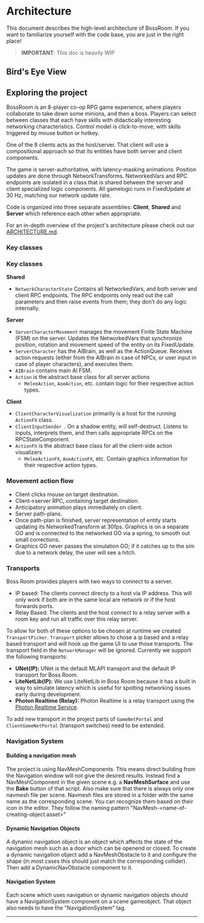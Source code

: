 # Architecture

This document describes the high-level architecture of BossRoom.
If you want to familiarize yourself with the code base, you are just in the right place!

> __IMPORTANT__: 
> This doc is heavily WIP

## Bird's Eye View

## Exploring the project
BossRoom is an 8-player co-op RPG game experience, where players collaborate to take down some minions, and then a boss. Players can select between classes that each have skills with didactically interesting networking characteristics. Control model is click-to-move, with skills triggered by mouse button or hotkey. 

One of the 8 clients acts as the host/server. That client will use a compositional approach so that its entities have both server and client components.

The game is server-authoritative, with latency-masking animations. Position updates are done through NetworkTransforms. NetworkedVars and RPC endpoints are isolated in a class that is shared between the server and client specialized logic components. All gamelogic runs in FixedUpdate at 30 Hz, matching our network update rate. 

Code is organized into three separate assemblies: **Client**, **Shared** and **Server** which reference each other when appropriate.

For an in-depth overview of the project's architecture please check out our [ARCHITECTURE.md](ARCHITECTURE.md).

### Key classes


### Key classes

**Shared**
 - `NetworkCharacterState` Contains all NetworkedVars, and both server and client RPC endpoints. The RPC endpoints only read out the call parameters and then raise events from them; they don’t do any logic internally. 

**Server**
 - `ServerCharacterMovement` manages the movement Finite State Machine (FSM) on the server. Updates the NetworkedVars that synchronize position, rotation and movement speed of the entity on its FixedUpdate.
 - `ServerCharacter` has the AIBrain, as well as the ActionQueue. Receives action requests (either from the AIBrain in case of NPCs, or user input in case of player characters), and executes them.
 - `AIBrain` contains main AI FSM.  
 - `Action` is the abstract base class for all server actions
   - `MeleeAction`, `AoeAction`, etc. contain logic for their respective action types. 

**Client**
 - `ClientCharacterVisualization` primarily is a host for the running `ActionFX` class.
 - `ClientInputSender `. On a shadow entity, will self-destruct. Listens to inputs, interprets them, and then calls appropriate RPCs on the RPCStateComponent. 
 - `ActionFX` is the abstract base class for all the client-side action visualizers
   - `MeleeActionFX`, `AoeActionFX`, etc. Contain graphics information for their respective action types. 

   

### Movement action flow
 - Client clicks mouse on target destination. 
 - Client->server RPC, containing target destination. 
 - Anticipatory animation plays immediately on client. 
 - Server path-plans. 
 - Once path-plan is finished, server representation of entity starts updating its NetworkedTransform at 30fps. Graphics is on a separate GO and is connected to the networked GO via a spring, to smooth out small corrections.
 - Graphics GO never passes the simulation GO; if it catches up to the sim due to a network delay, the user will see a hitch. 

### Transports

Boss Room provides players with two ways to connect to a server.

- IP based: The clients connect directy to a host via IP address. This will only work if both are in the same local are network or if the host forwards ports.
- Relay Based: The clients and the host connect to a relay server with a room key and run all traffic over this relay server.

To allow for both of these options to be chosen at runtime we created `TransportPicker`. `Transport` picker allows to chose a ip based and a relay based transport and will hook up the game UI to use those transports. The transport field in the `NetworkManager` will be ignored. Currently we support the following transports:
- **UNet(IP):** UNet is the default MLAPI transport and the default IP transport for Boss Room.
- **LiteNetLib(IP):** We use LiteNetLib in Boss Room because it has a built in way to simulate latency which is useful for spotting networking issues early during development.
- **Photon Realtime (Relay):** Photon Realtime is a relay transport using the [Photon Realtime Service](https://www.photonengine.com/Realtime).

To add new transport in the project parts of `GameNetPortal` and `ClientGameNetPortal` (transport switches) need to be extended.

### Navigation System

#### Building a navigation mesh
The project is using NavMeshComponents. This means direct building from the Navigation window will not give the desired results. Instead find a NavMeshComponent in the given scene e.g. a **NavMeshSurface** and use the **Bake** button of that script. Also make sure that there is always only one navmesh file per scene. Navmesh files are stored in a folder with the same name as the corresponding scene. You can recognize them based on their icon in the editor. They follow the naming pattern "NavMesh-\<name-of-creating-object\.asset>"

#### Dynamic Navigation Objects
A dynamic navigation object is an object which affects the state of the navigation mesh such as a door which can be openend or closed.
To create a dynamic navigation object add a NavMeshObstacle to it and configure the shape (in most cases this should just match the corresponding collider). Then add a DynamicNavObstacle component to it.

#### Navigation System
Each scene which uses navigation or dynamic navigation objects should have a NavigationSystem component on a scene gameobject. That object also needs to have the "NavigationSystem" tag.

---------------------------